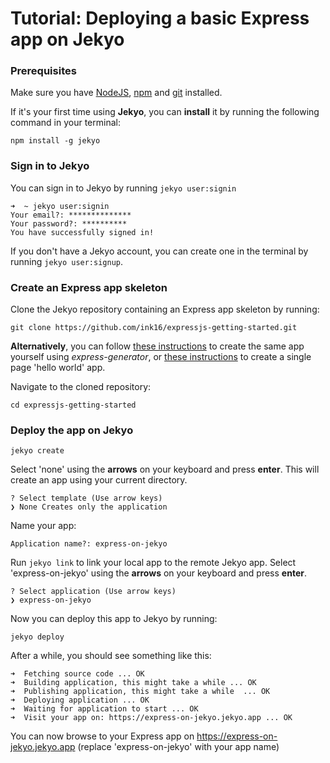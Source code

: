 # Tutorial: Deploying a basic Express app on Jekyo

### Prerequisites

Make sure you have [NodeJS](https://nodejs.org/en/download/), [npm](https://docs.npmjs.com/downloading-and-installing-node-js-and-npm) and [git](https://github.com/git-guides/install-git) installed.

If it's your first time using **Jekyo**, you can **install** it by running the following command in your terminal:

`npm install -g jekyo`

### Sign in to Jekyo

You can sign in to Jekyo by running `jekyo user:signin`

```
➜  ~ jekyo user:signin 
Your email?: **************
Your password?: **********
You have successfully signed in!
```
If you don't have a Jekyo account, you can create one in the terminal by running `jekyo user:signup`. 

### Create an Express app skeleton

Clone the Jekyo repository containing an Express app skeleton by running: 

`git clone https://github.com/ink16/expressjs-getting-started.git`

**Alternatively**, you can follow [these instructions](https://expressjs.com/en/starter/generator.html) to create the same app yourself using _express-generator_, or [these instructions](https://expressjs.com/en/starter/hello-world.html) to create a single page 'hello world' app. 

Navigate to the cloned repository:

`cd expressjs-getting-started`

### Deploy the app on Jekyo

`jekyo create`

Select 'none' using the **arrows** on your keyboard and press **enter**. This will create an app using your current directory. 
```
? Select template (Use arrow keys)
❯ None Creates only the application
```

Name your app: 

`Application name?: express-on-jekyo`

Run `jekyo link` to link your local app to the remote Jekyo app. Select 'express-on-jekyo' using the **arrows** on your keyboard and press **enter**.

```
? Select application (Use arrow keys)
❯ express-on-jekyo
```

Now you can deploy this app to Jekyo by running: 

`jekyo deploy`

After a while, you should see something like this:

```
➜  Fetching source code ... OK
➜  Building application, this might take a while ... OK
➜  Publishing application, this might take a while  ... OK
➜  Deploying application ... OK        
➜  Waiting for application to start ... OK
➜  Visit your app on: https://express-on-jekyo.jekyo.app ... OK
```

You can now browse to your Express app on https://express-on-jekyo.jekyo.app (replace 'express-on-jekyo' with your app name)

